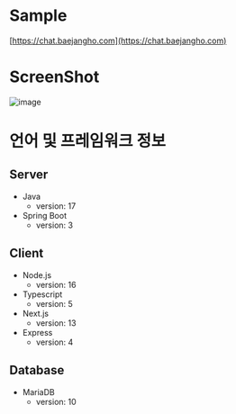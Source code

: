 # Sample
  [https://chat.baejangho.com](https://chat.baejangho.com)

# ScreenShot
  ![image](https://github.com/khanorder/SpringBootChat/screenshot.png)
  
# 언어 및 프레임워크 정보  
## Server
  * Java
    * version: 17
  * Spring Boot
    * version: 3

## Client
  * Node.js
    * version: 16
  * Typescript
    * version: 5
  * Next.js
    * version: 13
  * Express
    * version: 4

## Database
  * MariaDB
    * version: 10
